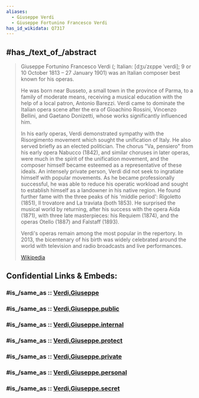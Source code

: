 ```yaml
---
aliases:
  - Giuseppe Verdi
  - Giuseppe Fortunino Francesco Verdi
has_id_wikidata: Q7317
---
```



## #has_/text_of_/abstract 

> Giuseppe Fortunino Francesco Verdi (; Italian: [dʒuˈzɛppe ˈverdi]; 9 or 10 October 1813 – 27 January 1901) 
> was an Italian composer best known for his operas. 
> 
> He was born near Busseto, a small town in the province of Parma, to a family of moderate means, 
> receiving a musical education with the help of a local patron, Antonio Barezzi. 
> Verdi came to dominate the Italian opera scene after the era of Gioachino Rossini, 
> Vincenzo Bellini, and Gaetano Donizetti, whose works significantly influenced him.
>
> In his early operas, Verdi demonstrated sympathy with the Risorgimento movement which sought the unification of Italy. He also served briefly as an elected politician. The chorus "Va, pensiero" from his early opera Nabucco (1842), and similar choruses in later operas, were much in the spirit of the unification movement, and the composer himself became esteemed as a representative of these ideals. An intensely private person, Verdi did not seek to ingratiate himself with popular movements. As he became professionally successful, he was able to reduce his operatic workload and sought to establish himself as a landowner in his native region. He found further fame with the three peaks of his 'middle period': Rigoletto (1851), Il trovatore and La traviata (both 1853). He surprised the musical world by returning, after his success with the opera Aida (1871), with three late masterpieces: his Requiem (1874), and the operas Otello (1887) and Falstaff (1893).
>
> Verdi's operas remain among the most popular in the repertory. In 2013, the bicentenary of his birth was widely celebrated around the world with television and radio broadcasts and live performances.
>
> [Wikipedia](https://en.wikipedia.org/wiki/Giuseppe%20Verdi)


## Confidential Links & Embeds: 

### #is_/same_as :: [Verdi,Giuseppe](/_Standards/Society/Communication/Media/Music/Composer/Romantic_Composers/Verdi,Giuseppe.md) 

### #is_/same_as :: [Verdi,Giuseppe.public](/_public/Society/Communication/Media/Music/Composer/Romantic_Composers/Verdi,Giuseppe.public.md) 

### #is_/same_as :: [Verdi,Giuseppe.internal](/_internal/Society/Communication/Media/Music/Composer/Romantic_Composers/Verdi,Giuseppe.internal.md) 

### #is_/same_as :: [Verdi,Giuseppe.protect](/_protect/Society/Communication/Media/Music/Composer/Romantic_Composers/Verdi,Giuseppe.protect.md) 

### #is_/same_as :: [Verdi,Giuseppe.private](/_private/Society/Communication/Media/Music/Composer/Romantic_Composers/Verdi,Giuseppe.private.md) 

### #is_/same_as :: [Verdi,Giuseppe.personal](/_personal/Society/Communication/Media/Music/Composer/Romantic_Composers/Verdi,Giuseppe.personal.md) 

### #is_/same_as :: [Verdi,Giuseppe.secret](/_secret/Society/Communication/Media/Music/Composer/Romantic_Composers/Verdi,Giuseppe.secret.md)

